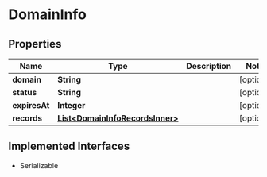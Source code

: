 

# DomainInfo


## Properties

| Name | Type | Description | Notes |
|------------ | ------------- | ------------- | -------------|
|**domain** | **String** |  |  [optional] |
|**status** | **String** |  |  [optional] |
|**expiresAt** | **Integer** |  |  [optional] |
|**records** | [**List&lt;DomainInfoRecordsInner&gt;**](DomainInfoRecordsInner.md) |  |  [optional] |


## Implemented Interfaces

* Serializable


